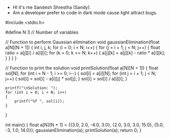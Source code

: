 - HI it's me Sandesh Shrestha (Sandy).
- Am a developer prefer to code in dark mode cause light attract bugs.


#include <stdio.h>

#define N 3 // Number of variables

// Function to perform Gaussian elimination
void gaussianElimination(float a[N][N + 1])
{
    int i, j, k;
    for (i = 0; i < N; i++)
    {
        for (j = i + 1; j < N; j++)
        {
            float ratio = a[j][i] / a[i][i];
            for (k = 0; k <= N; k++)
            {
                a[j][k] = a[j][k] - ratio * a[i][k];
            }
        }
    }
}

// Function to print the solution
void printSolution(float a[N][N + 1])
{
    float sol[N];
    for (int i = N - 1; i >= 0; i--)
    {
        sol[i] = a[i][N];
        for (int j = i + 1; j < N; j++)
        {
            sol[i] = sol[i] - a[i][j] * sol[j];
        }
        sol[i] = sol[i] / a[i][i];
    }

    printf("\nSolution: ");
    for (int i = 0; i < N; i++)
    {
        printf("%f ", sol[i]);
    }
}

int main()
{
    float a[N][N + 1] = {{3.0, 2.0, -4.0, 3.0},
                         {2.0, 3.0, 3.0, 15.0},
                         {5.0, -3, 1.0, 14.0}};
    gaussianElimination(a);
    printSolution(a);
    return 0;
}


<!---
sthaSandesh/sthaSandesh is a ✨ special ✨ repository because its `README.md` (this file) appears on your GitHub profile.
You can click the Preview link to take a look at your changes.
--->
